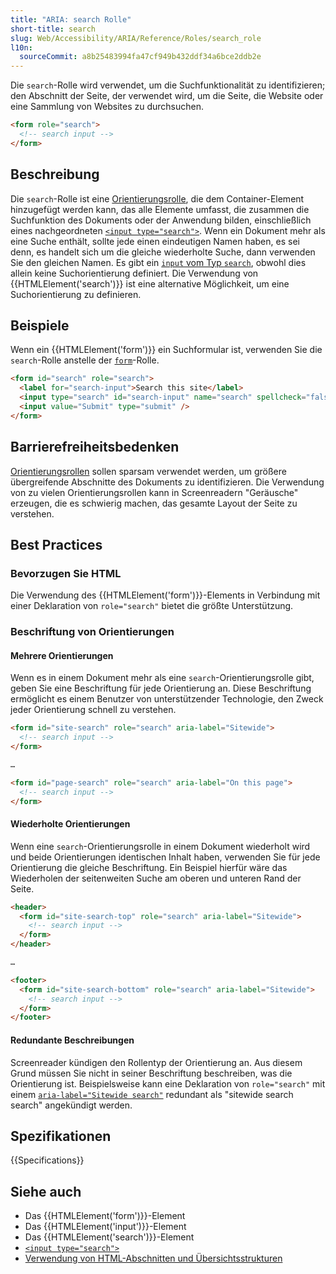 ```yaml
---
title: "ARIA: search Rolle"
short-title: search
slug: Web/Accessibility/ARIA/Reference/Roles/search_role
l10n:
  sourceCommit: a8b25483994fa47cf949b432ddf34a6bce2ddb2e
---
```


Die `search`-Rolle wird verwendet, um die Suchfunktionalität zu identifizieren; den Abschnitt der Seite, der verwendet wird, um die Seite, die Website oder eine Sammlung von Websites zu durchsuchen.

```html
<form role="search">
  <!-- search input -->
</form>
```

## Beschreibung

Die `search`-Rolle ist eine [Orientierungsrolle](/de/docs/Web/Accessibility/ARIA/Reference/Roles#3._landmark_roles), die dem Container-Element hinzugefügt werden kann, das alle Elemente umfasst, die zusammen die Suchfunktion des Dokuments oder der Anwendung bilden, einschließlich eines nachgeordneten [`<input type="search">`](/de/docs/Web/HTML/Reference/Elements/input/search). Wenn ein Dokument mehr als eine Suche enthält, sollte jede einen eindeutigen Namen haben, es sei denn, es handelt sich um die gleiche wiederholte Suche, dann verwenden Sie den gleichen Namen. Es gibt ein [`input` vom Typ `search`](/de/docs/Web/HTML/Reference/Elements/input/search), obwohl dies allein keine Suchorientierung definiert. Die Verwendung von {{HTMLElement('search')}} ist eine alternative Möglichkeit, um eine Suchorientierung zu definieren.

## Beispiele

Wenn ein {{HTMLElement('form')}} ein Suchformular ist, verwenden Sie die `search`-Rolle anstelle der [`form`](/de/docs/Web/Accessibility/ARIA/Reference/Roles/form_role)-Rolle.

```html
<form id="search" role="search">
  <label for="search-input">Search this site</label>
  <input type="search" id="search-input" name="search" spellcheck="false" />
  <input value="Submit" type="submit" />
</form>
```

## Barrierefreiheitsbedenken

[Orientierungsrollen](/de/docs/Web/Accessibility/ARIA/Reference/Roles#3._landmark_roles) sollen sparsam verwendet werden, um größere übergreifende Abschnitte des Dokuments zu identifizieren. Die Verwendung von zu vielen Orientierungsrollen kann in Screenreadern "Geräusche" erzeugen, die es schwierig machen, das gesamte Layout der Seite zu verstehen.

## Best Practices

### Bevorzugen Sie HTML

Die Verwendung des {{HTMLElement('form')}}-Elements in Verbindung mit einer Deklaration von `role="search"` bietet die größte Unterstützung.

### Beschriftung von Orientierungen

#### Mehrere Orientierungen

Wenn es in einem Dokument mehr als eine `search`-Orientierungsrolle gibt, geben Sie eine Beschriftung für jede Orientierung an. Diese Beschriftung ermöglicht es einem Benutzer von unterstützender Technologie, den Zweck jeder Orientierung schnell zu verstehen.

```html
<form id="site-search" role="search" aria-label="Sitewide">
  <!-- search input -->
</form>

…

<form id="page-search" role="search" aria-label="On this page">
  <!-- search input -->
</form>
```

#### Wiederholte Orientierungen

Wenn eine `search`-Orientierungsrolle in einem Dokument wiederholt wird und beide Orientierungen identischen Inhalt haben, verwenden Sie für jede Orientierung die gleiche Beschriftung. Ein Beispiel hierfür wäre das Wiederholen der seitenweiten Suche am oberen und unteren Rand der Seite.

```html
<header>
  <form id="site-search-top" role="search" aria-label="Sitewide">
    <!-- search input -->
  </form>
</header>

…

<footer>
  <form id="site-search-bottom" role="search" aria-label="Sitewide">
    <!-- search input -->
  </form>
</footer>
```

#### Redundante Beschreibungen

Screenreader kündigen den Rollentyp der Orientierung an. Aus diesem Grund müssen Sie nicht in seiner Beschriftung beschreiben, was die Orientierung ist. Beispielsweise kann eine Deklaration von `role="search"` mit einem [`aria-label="Sitewide search"`](/de/docs/Web/Accessibility/ARIA/Reference/Attributes/aria-label) redundant als "sitewide search search" angekündigt werden.

## Spezifikationen

{{Specifications}}

## Siehe auch

- Das {{HTMLElement('form')}}-Element
- Das {{HTMLElement('input')}}-Element
- Das {{HTMLElement('search')}}-Element
- [`<input type="search">`](/de/docs/Web/HTML/Reference/Elements/input/search)
- [Verwendung von HTML-Abschnitten und Übersichtsstrukturen](/de/docs/Web/HTML/Reference/Elements/Heading_Elements)
